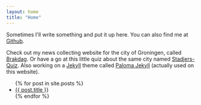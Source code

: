 ```yaml
---
layout: home
title: "Home"
---
```

Sometimes I'll write something and put it up here. You can also find me at [Github](https://github.com/Ffyud).

Check out my news collecting website for the city of Groningen, called [Brakdag](https://brakdag.nl). Or have a go at this little quiz about the same city named [Stadjers-Quiz](https://stadjers-quiz.nl). Also working on a [Jekyll](https://jekyllrb.com/) theme called [Paloma Jekyll](https://github.com/Ffyud/paloma-jekyll) (actually used on this website).

<ul>
      {% for post in site.posts %}
      <li>
            <a href="{{ post.url }}">{{ post.title }}</a>
      </li>
      {% endfor %}
</ul>
